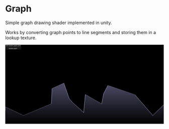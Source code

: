 # Graph
Simple graph drawing shader implemented in unity.

Works by converting graph points to line segments and storing them in a lookup texture.


![Graph](https://github.com/machinetown44/Graph/raw/master/photo_2020-07-30_14-27-47.jpg)
